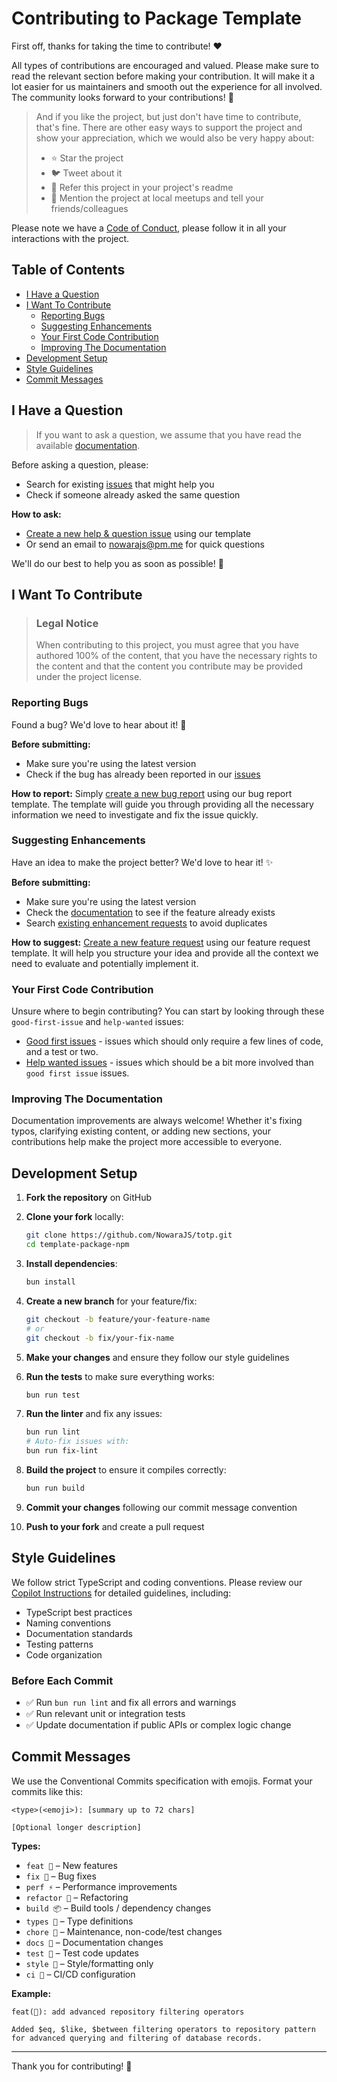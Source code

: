 # Contributing to Package Template

First off, thanks for taking the time to contribute! ❤️

All types of contributions are encouraged and valued. Please make sure to read the relevant section before making your contribution. It will make it a lot easier for us maintainers and smooth out the experience for all involved. The community looks forward to your contributions! 🎉

> And if you like the project, but just don't have time to contribute, that's fine. There are other easy ways to support the project and show your appreciation, which we would also be very happy about:
> - ⭐ Star the project
> - 🐦 Tweet about it
> - 📖 Refer this project in your project's readme
> - 💬 Mention the project at local meetups and tell your friends/colleagues

Please note we have a [Code of Conduct](./CODE_OF_CONDUCT.md), please follow it in all your interactions with the project.

## Table of Contents

- [I Have a Question](#i-have-a-question)
- [I Want To Contribute](#i-want-to-contribute)
  - [Reporting Bugs](#reporting-bugs)
  - [Suggesting Enhancements](#suggesting-enhancements)
  - [Your First Code Contribution](#your-first-code-contribution)
  - [Improving The Documentation](#improving-the-documentation)
- [Development Setup](#development-setup)
- [Style Guidelines](#style-guidelines)
- [Commit Messages](#commit-messages)

## I Have a Question

> If you want to ask a question, we assume that you have read the available [documentation](./README.md).

Before asking a question, please:
- Search for existing [issues](https://github.com/NowaraJS/totp/issues) that might help you
- Check if someone already asked the same question

**How to ask:**
- [Create a new help & question issue](https://github.com/NowaraJS/totp/issues/new/choose) using our template
- Or send an email to [nowarajs@pm.me](mailto:nowarajs@pm.me) for quick questions

We'll do our best to help you as soon as possible! 💬

## I Want To Contribute

> ### Legal Notice
> When contributing to this project, you must agree that you have authored 100% of the content, that you have the necessary rights to the content and that the content you contribute may be provided under the project license.

### Reporting Bugs

Found a bug? We'd love to hear about it! 🐞

**Before submitting:**
- Make sure you're using the latest version
- Check if the bug has already been reported in our [issues](https://github.com/NowaraJS/totp/issues?q=label%3Abug)

**How to report:**
Simply [create a new bug report](https://github.com/NowaraJS/totp/issues/new/choose) using our bug report template. The template will guide you through providing all the necessary information we need to investigate and fix the issue quickly.

### Suggesting Enhancements

Have an idea to make the project better? We'd love to hear it! ✨

**Before submitting:**
- Make sure you're using the latest version
- Check the [documentation](./README.md) to see if the feature already exists
- Search [existing enhancement requests](https://github.com/NowaraJS/totp/issues?q=label%3Aenhancement) to avoid duplicates

**How to suggest:**
[Create a new feature request](https://github.com/NowaraJS/totp/issues/new/choose) using our feature request template. It will help you structure your idea and provide all the context we need to evaluate and potentially implement it.

### Your First Code Contribution

Unsure where to begin contributing? You can start by looking through these `good-first-issue` and `help-wanted` issues:

- [Good first issues](https://github.com/NowaraJS/totp/issues?q=is%3Aopen+is%3Aissue+label%3A%22good+first+issue%22) - issues which should only require a few lines of code, and a test or two.
- [Help wanted issues](https://github.com/NowaraJS/totp/issues?q=is%3Aopen+is%3Aissue+label%3A%22help+wanted%22) - issues which should be a bit more involved than `good first issue` issues.

### Improving The Documentation

Documentation improvements are always welcome! Whether it's fixing typos, clarifying existing content, or adding new sections, your contributions help make the project more accessible to everyone.

## Development Setup

1. **Fork the repository** on GitHub
2. **Clone your fork** locally:
   ```bash
   git clone https://github.com/NowaraJS/totp.git
   cd template-package-npm
   ```

3. **Install dependencies**:
   ```bash
   bun install
   ```

4. **Create a new branch** for your feature/fix:
   ```bash
   git checkout -b feature/your-feature-name
   # or
   git checkout -b fix/your-fix-name
   ```

5. **Make your changes** and ensure they follow our style guidelines

6. **Run the tests** to make sure everything works:
   ```bash
   bun run test
   ```

7. **Run the linter** and fix any issues:
   ```bash
   bun run lint
   # Auto-fix issues with:
   bun run fix-lint
   ```

8. **Build the project** to ensure it compiles correctly:
   ```bash
   bun run build
   ```

9. **Commit your changes** following our commit message convention

10. **Push to your fork** and create a pull request

## Style Guidelines

We follow strict TypeScript and coding conventions. Please review our [Copilot Instructions](./.github/copilot-instructions.md) for detailed guidelines, including:

- TypeScript best practices
- Naming conventions
- Documentation standards
- Testing patterns
- Code organization

### Before Each Commit

- ✅ Run `bun run lint` and fix all errors and warnings
- ✅ Run relevant unit or integration tests
- ✅ Update documentation if public APIs or complex logic change

## Commit Messages

We use the Conventional Commits specification with emojis. Format your commits like this:

```
<type>(<emoji>): [summary up to 72 chars]

[Optional longer description]
```

**Types:**
- `feat 🚀` – New features
- `fix 🔧` – Bug fixes
- `perf ⚡` – Performance improvements
- `refactor 🧹` – Refactoring
- `build 📦` – Build tools / dependency changes
- `types 🌊` – Type definitions
- `chore 🦉` – Maintenance, non-code/test changes
- `docs 📖` – Documentation changes
- `test 🧪` – Test code updates
- `style 🎨` – Style/formatting only
- `ci 🤖` – CI/CD configuration

**Example:**
```
feat(🚀): add advanced repository filtering operators

Added $eq, $like, $between filtering operators to repository pattern
for advanced querying and filtering of database records.
```

---

Thank you for contributing! 🎉
